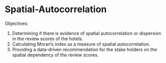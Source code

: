 # Spatial-Autocorrelation

Objectives:
 1. Determining if there is evidence of spatial autocorrelation or dispersion in the
 review scores of the hotels.
 2. Calculating Moran’s index as a measure of spatial autocorrelation.
 3. Providing a data-driven recommendation for the stake holders on the spatial
 dependency of the review scores.
 
